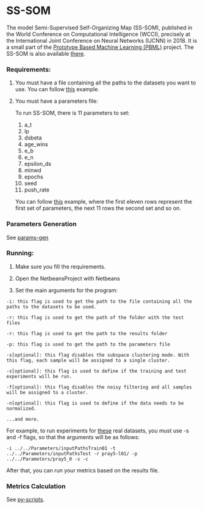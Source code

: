 # SS-SOM
The model Semi-Supervised Self-Organizing Map (SS-SOM), published in the World Conference on Computational Intelligence (WCCI), precisely at the International Joint Conference on Neural Networks (IJCNN) in 2018. It is a small part of the [Prototype Based Machine Learning (PBML)](https://github.com/hfbassani/pbml/) project. The SS-SOM is also available [there](https://github.com/hfbassani/pbml/blob/master/phmb4/Models).

### Requirements:

1. You must have a file containing all the paths to the datasets you want to use. You can follow [this](https://github.com/hfbassani/pbml/blob/master/phmb4/Parameters/inputPathsTrain) example.

2. You must have a parameters file:

   To run SS-SOM, there is 11 parameters to set:

   1. a_t
   2. lp
   3. dsbeta
   4. age_wins
   5. e_b
   6. e_n
   7. epsilon_ds
   8. minwd
   9. epochs
   10. seed
   11. push_rate

   You can follow [this](https://github.com/hfbassani/pbml/blob/master/phmb4/Parameters/SSSOM_0) example, where the first eleven rows represent the first set of parameters, the next 11 rows the second set and so on.

### Parameters Generation

See [params-gen](https://github.com/hfbassani/pbml/tree/master/params-gen/)

### Running:

1. Make sure you fill the requirements.

2. Open the NetbeansProject with Netbeans

3. Set the main arguments for the program:

  ```
  -i: this flag is used to get the path to the file containing all the paths to the datasets to be used.

  -r: this flag is used to get the path of the folder with the test files

  -r: this flag is used to get the path to the results folder

  -p: this flag is used to get the path to the parameters file

  -s[optional]: this flag disables the subspace clustering mode. With this flag, each sample will be assigned to a single cluster.

  -s[optional]: this flag is used to define if the training and test experiments will be run.

  -f[optional]: this flag disables the noisy filtering and all samples will be assigned to a cluster.

  -n[optional]: this flag is used to define if the data needs to be normalized.

  ...and more.
  ```
  For example, to run experiments for [these](https://github.com/hfbassani/pbml/tree/master/Datasets/Realdata) real datasets, you must use -s and -f flags, so that the arguments will be as follows:

  ```
  -i ../../Parameters/inputPathsTrain01 -t ../../Parameters/inputPathsTest -r pray5-l01/ -p ../../Parameters/pray5_0 -s -c
  ```

  After that, you can run your metrics based on the results file.

### Metrics Calculation

See [py-scripts](https://github.com/hfbassani/pbml/tree/master/phmb4/py_scripts).
